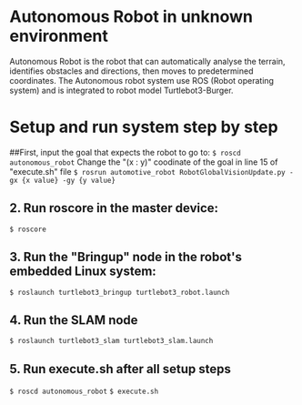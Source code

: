 # Autonomous Robot in unknown environment
Autonomous Robot is the robot that can automatically analyse the terrain, identifies obstacles and directions, then moves to predetermined coordinates.
The Autonomous robot system use ROS (Robot operating system) and is integrated to robot model Turtlebot3-Burger.
# Setup and run system step by step
##First, input the goal that expects the robot to go to:
```$ roscd autonomous_robot```
Change the "(x : y)" coodinate of the goal in line 15 of "execute.sh" file
```$ rosrun automotive_robot RobotGlobalVisionUpdate.py -gx {x value} -gy {y value}```
## 2. Run roscore in the master device:
```$ roscore```
## 3. Run the "Bringup" node in the robot's embedded Linux system:
```$ roslaunch turtlebot3_bringup turtlebot3_robot.launch```
## 4. Run the SLAM node
```$ roslaunch turtlebot3_slam turtlebot3_slam.launch```
## 5. Run execute.sh after all setup steps
```$ roscd autonomous_robot```
```$ execute.sh```
